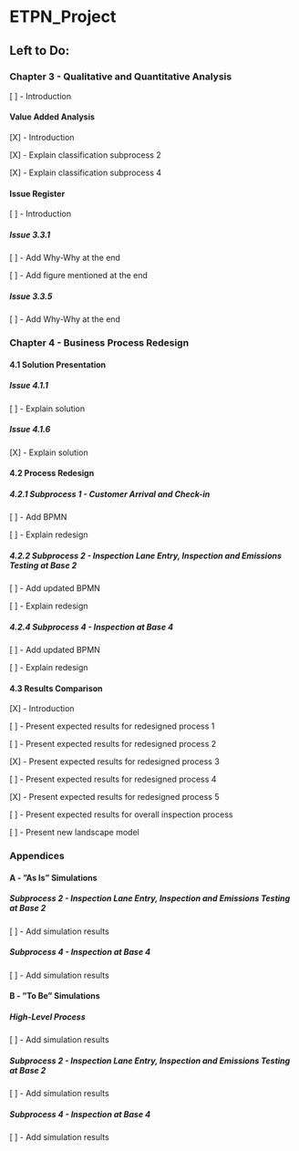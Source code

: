 # ETPN_Project

## Left to Do:

### Chapter 3 - Qualitative and Quantitative Analysis
[ ] - Introduction 
#### Value Added Analysis
[X] - Introduction 

[X] - Explain classification subprocess 2

[X] - Explain classification subprocess 4
#### Issue Register
[ ] - Introduction
##### Issue 3.3.1
[ ] - Add Why-Why at the end

[ ] - Add figure mentioned at the end
##### Issue 3.3.5
[ ] - Add Why-Why at the end

### Chapter 4 - Business Process Redesign
#### 4.1 Solution Presentation
##### Issue 4.1.1
[ ] - Explain solution 
##### Issue 4.1.6
[X] - Explain solution 
#### 4.2 Process Redesign
##### 4.2.1 Subprocess 1 - Customer Arrival and Check-in
[ ] - Add BPMN 

[ ] - Explain redesign
##### 4.2.2 Subprocess 2 - Inspection Lane Entry, Inspection and Emissions Testing at Base 2
[ ] - Add updated BPMN

[ ] - Explain redesign
##### 4.2.4 Subprocess 4 - Inspection at Base 4
[ ] - Add updated BPMN

[ ] - Explain redesign
#### 4.3 Results Comparison
[X] - Introduction

[ ] - Present expected results for redesigned process 1

[ ] - Present expected results for redesigned process 2

[X] - Present expected results for redesigned process 3

[ ] - Present expected results for redesigned process 4

[X] - Present expected results for redesigned process 5

[ ] - Present expected results for overall inspection process 

[ ] - Present new landscape model

### Appendices
#### A - ”As Is” Simulations
##### Subprocess 2 - Inspection Lane Entry, Inspection and Emissions Testing at Base 2
[ ] - Add simulation results
##### Subprocess 4 - Inspection at Base 4
[ ] - Add simulation results

#### B - ”To Be” Simulations
##### High-Level Process
[ ] - Add simulation results
##### Subprocess 2 - Inspection Lane Entry, Inspection and Emissions Testing at Base 2
[ ] - Add simulation results
##### Subprocess 4 - Inspection at Base 4
[ ] - Add simulation results
